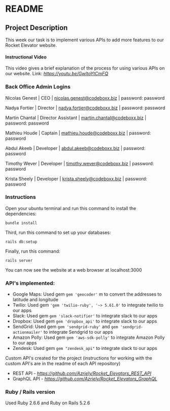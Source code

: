 # README

## Project Description
This week our task is to implement various APIs to add more features to our Rocket Elevator website.

#### Instructional Video
This video gives a brief explanation of the process for using various APIs on our website.
Link: <em>https://youtu.be/GwItoYtCmFQ</em>

### Back Office Admin Logins
Nicolas Genest | CEO | nicolas.genest@codeboxx.biz | password: password

Nadya Fortier | Director | nadya.fortier@codeboxx.biz | password: password

Martin Chantal | Director Assistant | martin.chantal@codeboxx.biz | password: password

Mathieu Houde | Captain | mathieu.houde@codeboxx.biz | password: password

Abdul Akeeb | Developer | abdul.akeeb@codeboxx.biz | password: password

Timothy Wever | Developer | timothy.wever@codeboxx.biz | password: password

Krista Sheely | Developer | krista.sheely@codeboxx.biz | password: password 


### Instructions

Open your ubuntu terminal and run this command to install the dependencies:

```bundle install```

Third, run this command to set up your databases:

```rails db:setup```

Finally, run this command:

```rails server ```

You can now see the website at a web browser at localhost:3000


### API's implemented:

- Google Maps: Used gem ``` gem 'geocoder' ``` m to convert the addresses to latitude and longitude
- Twilio: Used gem ``` 'gem 'twilio-ruby', '~> 5.61.0' ``` to integrate twilio to our apps
- Slack: Used gem ``` gem 'slack-notifier' ``` to integrate slack to our apps
- Dropbox: Used gem ``` gem 'dropbox_api' ``` to integrate slack to our apps
- SendGrid: Used gem ``` gem 'sendgrid-ruby' ``` and ``` gem 'sendgrid-actionmailer' ```  to integrate Sendgrid to our apps
- Amazon Polly: Used gem ``` gem 'aws-sdk-polly' ``` to integrate Amazon Polly to our apps
- Zendesk: Used gem ``` gem "zendesk_api" ``` to integrate slack to our apps

Custom API's created for the project (instructions for working with the custom API's are in the readme of each API repository)

- REST API - <em>https://github.com/Azriely/Rocket_Elevators_REST_API</em>
- GraphQL API - <em>https://github.com/Azriely/Rocket_Elevators_GraphQL</em>


### Ruby / Rails version
Used Ruby 2.6.6 and Ruby on Rails 5.2.6
